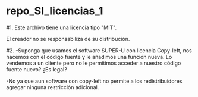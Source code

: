 # repo_SI_licencias_1

#1.
Este archivo tiene una licencia tipo "MIT".


El creador no se responsabiliza de su  distribución.

#2.
-Suponga que usamos el software SUPER-U con licencia Copy-left, nos hacemos con el código fuente y le añadimos una función nueva. Lo vendemos a un cliente pero no le permitimos acceder a nuestro código fuente nuevo? ¿Es legal?

-No ya que aun software con copy-left no permite a los redistribuidores agregar ninguna restricción adicional.
